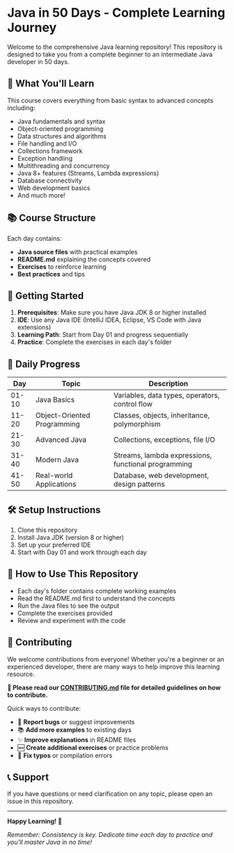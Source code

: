 # Java in 50 Days - Complete Learning Journey

Welcome to the comprehensive Java learning repository! This repository is designed to take you from a complete beginner to an intermediate Java developer in 50 days.

## 🎯 What You'll Learn

This course covers everything from basic syntax to advanced concepts including:
- Java fundamentals and syntax
- Object-oriented programming
- Data structures and algorithms
- File handling and I/O
- Collections framework
- Exception handling
- Multithreading and concurrency
- Java 8+ features (Streams, Lambda expressions)
- Database connectivity
- Web development basics
- And much more!

## 📚 Course Structure

Each day contains:
- **Java source files** with practical examples
- **README.md** explaining the concepts covered
- **Exercises** to reinforce learning
- **Best practices** and tips

## 🚀 Getting Started

1. **Prerequisites**: Make sure you have Java JDK 8 or higher installed
2. **IDE**: Use any Java IDE (IntelliJ IDEA, Eclipse, VS Code with Java extensions)
3. **Learning Path**: Start from Day 01 and progress sequentially
4. **Practice**: Complete the exercises in each day's folder

## 📅 Daily Progress

| Day | Topic | Description |
|-----|-------|-------------|
| 01-10 | Java Basics | Variables, data types, operators, control flow |
| 11-20 | Object-Oriented Programming | Classes, objects, inheritance, polymorphism |
| 21-30 | Advanced Java | Collections, exceptions, file I/O |
| 31-40 | Modern Java | Streams, lambda expressions, functional programming |
| 41-50 | Real-world Applications | Database, web development, design patterns |

## 🛠️ Setup Instructions

1. Clone this repository
2. Install Java JDK (version 8 or higher)
3. Set up your preferred IDE
4. Start with Day 01 and work through each day

## 📝 How to Use This Repository

- Each day's folder contains complete working examples
- Read the README.md first to understand the concepts
- Run the Java files to see the output
- Complete the exercises provided
- Review and experiment with the code

## 🤝 Contributing

We welcome contributions from everyone! Whether you're a beginner or an experienced developer, there are many ways to help improve this learning resource.

**📖 Please read our [CONTRIBUTING.md](CONTRIBUTING.md) file for detailed guidelines on how to contribute.**

Quick ways to contribute:
- 🐛 **Report bugs** or suggest improvements
- 📚 **Add more examples** to existing days
- ✨ **Improve explanations** in README files
- 🆕 **Create additional exercises** or practice problems
- 🔧 **Fix typos** or compilation errors

## 📞 Support

If you have questions or need clarification on any topic, please open an issue in this repository.

---

**Happy Learning! 🎉**

*Remember: Consistency is key. Dedicate time each day to practice and you'll master Java in no time!*
